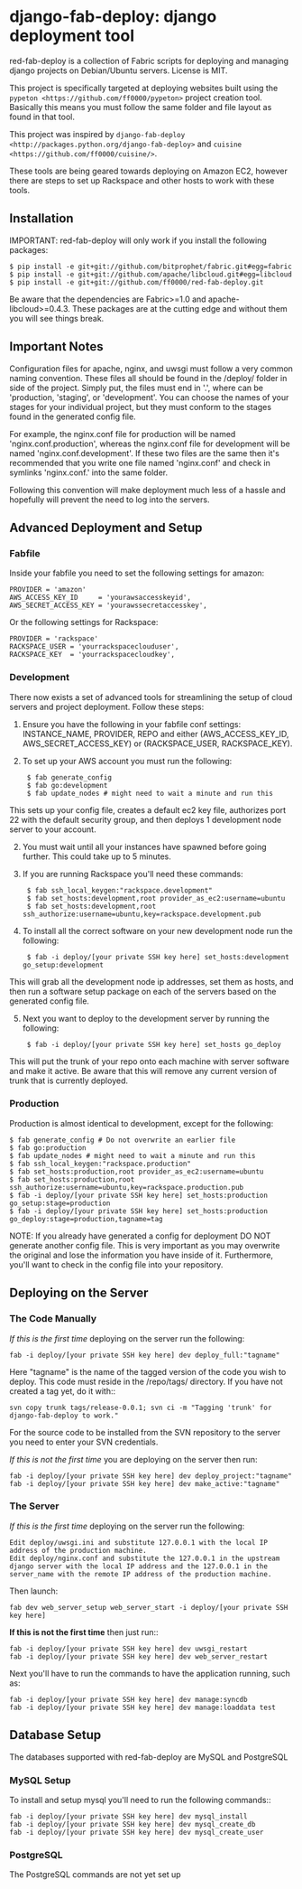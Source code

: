 # django-fab-deploy: django deployment tool

red-fab-deploy is a collection of Fabric scripts for deploying and
managing django projects on Debian/Ubuntu servers. License is MIT.

This project is specifically targeted at deploying websites built using
the `pypeton <https://github.com/ff0000/pypeton>` project creation tool.
Basically this means you must follow the same folder and file layout as
found in that tool.

This project was inspired by `django-fab-deploy <http://packages.python.org/django-fab-deploy>`
and `cuisine <https://github.com/ff0000/cuisine/>`.

These tools are being geared towards deploying on Amazon EC2, however 
there are steps to set up Rackspace and other hosts to work with these tools.

## Installation

IMPORTANT: red-fab-deploy will only work if you install the following packages:
    
	$ pip install -e git+git://github.com/bitprophet/fabric.git#egg=fabric
	$ pip install -e git+git://github.com/apache/libcloud.git#egg=libcloud
	$ pip install -e git+git://github.com/ff0000/red-fab-deploy.git

Be aware that the dependencies are Fabric>=1.0 and apache-libcloud>=0.4.3.  These
packages are at the cutting edge and without them you will see things break.

## Important Notes

Configuration files for apache, nginx, and uwsgi must follow a very common naming
convention.  These files all should be found in the /deploy/ folder in side of
the project.  Simply put, the files must end in '.<stage>', where <stage> can be
'production, 'staging', or 'development'.  You can choose the names of your stages
for your individual project, but they must conform to the stages found in the 
generated config file.

For example, the nginx.conf file for production will be named 'nginx.conf.production',
whereas the nginx.conf file for development will be named 'nginx.conf.development'.
If these two files are the same then it's recommended that you write one file named
'nginx.conf' and check in symlinks 'nginx.conf.<stage>' into the same folder.

Following this convention will make deployment much less of a hassle and hopefully
will prevent the need to log into the servers.

## Advanced Deployment and Setup

### Fabfile

Inside your fabfile you need to set the following settings for amazon:

	PROVIDER = 'amazon'
	AWS_ACCESS_KEY_ID     = 'yourawsaccesskeyid',
	AWS_SECRET_ACCESS_KEY = 'yourawssecretaccesskey',

Or the following settings for Rackspace:

	PROVIDER = 'rackspace'
	RACKSPACE_USER = 'yourrackspaceclouduser',
	RACKSPACE_KEY  = 'yourrackspacecloudkey',


### Development

There now exists a set of advanced tools for streamlining the setup of 
cloud servers and project deployment.  Follow these steps:

1. Ensure you have the following in your fabfile conf settings: INSTANCE_NAME,
PROVIDER, REPO and either (AWS_ACCESS_KEY_ID, AWS_SECRET_ACCESS_KEY) or 
(RACKSPACE_USER, RACKSPACE_KEY).

2. To set up your AWS account you must run the following:

		$ fab generate_config
		$ fab go:development
		$ fab update_nodes # might need to wait a minute and run this

This sets up your config file, creates a default ec2 key file, authorizes port 22 with
the default security group, and then deploys 1 development node server to your account.

2. You must wait until all your instances have spawned before going further.  This could take 
up to 5 minutes.

3. If you are running Rackspace you'll need these commands:

		$ fab ssh_local_keygen:"rackspace.development"
		$ fab set_hosts:development,root provider_as_ec2:username=ubuntu
		$ fab set_hosts:development,root ssh_authorize:username=ubuntu,key=rackspace.development.pub

4. To install all the correct software on your new development node run the following:

		$ fab -i deploy/[your private SSH key here] set_hosts:development go_setup:development

This will grab all the development node ip addresses, set them as hosts, and then run
a software setup package on each of the servers based on the generated config file.

5. Next you want to deploy to the development server by running the following:

		$ fab -i deploy/[your private SSH key here] set_hosts go_deploy

This will put the trunk of your repo onto each machine with server software and make it active.
Be aware that this will remove any current version of trunk that is currently deployed.

### Production

Production is almost identical to development, except for the following:

	$ fab generate_config # Do not overwrite an earlier file
	$ fab go:production
	$ fab update_nodes # might need to wait a minute and run this
	$ fab ssh_local_keygen:"rackspace.production"
	$ fab set_hosts:production,root provider_as_ec2:username=ubuntu
	$ fab set_hosts:production,root ssh_authorize:username=ubuntu,key=rackspace.production.pub
	$ fab -i deploy/[your private SSH key here] set_hosts:production go_setup:stage=production
	$ fab -i deploy/[your private SSH key here] set_hosts:production go_deploy:stage=production,tagname=tag

NOTE: If you already have generated a config for deployment DO NOT generate another config file.
This is very important as you may overwrite the original and lose the information you have inside
of it.  Furthermore, you'll want to check in the config file into your repository.

## Deploying on the Server

### The Code Manually

*If this is the first time* deploying on the server run the following:

	fab -i deploy/[your private SSH key here] dev deploy_full:"tagname"
    
Here "tagname" is the name of the tagged version of the code you wish
to deploy.  This code must reside in the /repo/tags/ directory.
If you have not created a tag yet, do it with::

	svn copy trunk tags/release-0.0.1; svn ci -m "Tagging 'trunk' for django-fab-deploy to work."

For the source code to be installed from the SVN repository to the 
server you need to enter your SVN credentials.

*If this is not the first time* you are deploying on the server then run:

	fab -i deploy/[your private SSH key here] dev deploy_project:"tagname" 
	fab -i deploy/[your private SSH key here] dev make_active:"tagname"

### The Server

*If this is the first time* deploying on the server run the following:

	Edit deploy/uwsgi.ini and substitute 127.0.0.1 with the local IP 
	address of the production machine.
	Edit deploy/nginx.conf and substitute the 127.0.0.1 in the upstream 
	django server with the local IP address and the 127.0.0.1 in the 
	server_name with the remote IP address of the production machine.

Then launch:

	fab dev web_server_setup web_server_start -i deploy/[your private SSH key here]

**If this is not the first time** then just run::

	fab -i deploy/[your private SSH key here] dev uwsgi_restart
	fab -i deploy/[your private SSH key here] dev web_server_restart
  
Next you'll have to run the commands to have the application running, such as:

	fab -i deploy/[your private SSH key here] dev manage:syncdb 
	fab -i deploy/[your private SSH key here] dev manage:loaddata test

## Database Setup

The databases supported with red-fab-deploy are MySQL and PostgreSQL

### MySQL Setup

To install and setup mysql you'll need to run the following commands::

	fab -i deploy/[your private SSH key here] dev mysql_install
	fab -i deploy/[your private SSH key here] dev mysql_create_db
	fab -i deploy/[your private SSH key here] dev mysql_create_user

### PostgreSQL

The PostgreSQL commands are not yet set up

